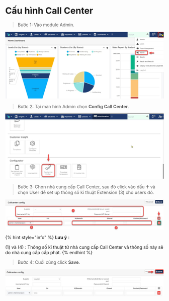 # Cấu hình Call Center

> Bước 1: Vào module Admin.

![](../.gitbook/assets/set1.jpg)

> Bước 2: Tại màn hình Admin chọn **Config Call Center**.

![](../.gitbook/assets/set2.jpg)

> Bước 3: Chọn nhà cung cấp Call Center, sau đó click vào dấu ➕ và chọn User để set up thông số kĩ thuật Extension \(3\) cho users đó.

![](../.gitbook/assets/set3.jpg)

{% hint style="info" %}
**Lưu ý** :

\(1\) và \(4\) : Thông số kĩ thuật từ nhà cung cấp Call Center và thông số này sẽ do nhà cung cấp cấp phát.
{% endhint %}

> Bước 4: Cuối cùng click **Save**.

![](../.gitbook/assets/set4.jpg)



